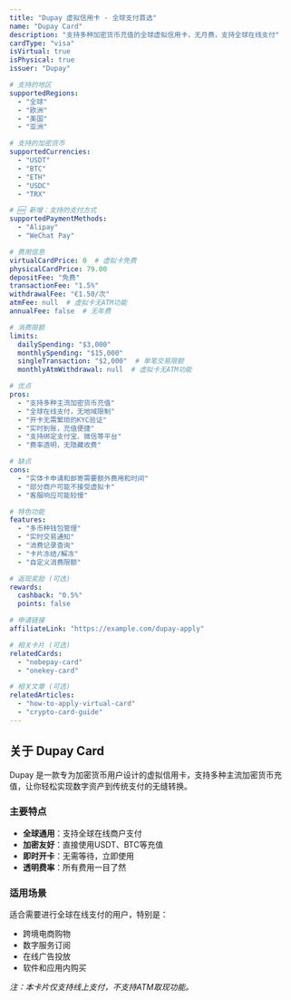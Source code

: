 ```yaml
---
title: "Dupay 虚拟信用卡 - 全球支付首选"
name: "Dupay Card"
description: "支持多种加密货币充值的全球虚拟信用卡，无月费，支持全球在线支付"
cardType: "visa"
isVirtual: true
isPhysical: true
issuer: "Dupay"

# 支持的地区
supportedRegions:
  - "全球"
  - "欧洲"
  - "美国"
  - "亚洲"

# 支持的加密货币
supportedCurrencies:
  - "USDT"
  - "BTC"
  - "ETH"
  - "USDC"
  - "TRX"

# 🆕 新增：支持的支付方式
supportedPaymentMethods:
  - "Alipay"
  - "WeChat Pay"

# 费用信息
virtualCardPrice: 0  # 虚拟卡免费
physicalCardPrice: 79.00
depositFee: "免费"
transactionFee: "1.5%"
withdrawalFee: "€1.50/次"
atmFee: null  # 虚拟卡无ATM功能
annualFee: false  # 无年费

# 消费限额
limits:
  dailySpending: "$3,000"
  monthlySpending: "$15,000"
  singleTransaction: "$2,000"  # 单笔交易限额
  monthlyAtmWithdrawal: null  # 虚拟卡无ATM功能

# 优点
pros:
  - "支持多种主流加密货币充值"
  - "全球在线支付，无地域限制"
  - "开卡无需繁琐的KYC验证"
  - "实时到账，充值便捷"
  - "支持绑定支付宝、微信等平台"
  - "费率透明，无隐藏收费"

# 缺点
cons:
  - "实体卡申请和邮寄需要额外费用和时间"
  - "部分商户可能不接受虚拟卡"
  - "客服响应可能较慢"

# 特色功能
features:
  - "多币种钱包管理"
  - "实时交易通知"
  - "消费记录查询"
  - "卡片冻结/解冻"
  - "自定义消费限额"

# 返现奖励 (可选)
rewards:
  cashback: "0.5%"
  points: false

# 申请链接
affiliateLink: "https://example.com/dupay-apply"

# 相关卡片 (可选)
relatedCards:
  - "nobepay-card"
  - "onekey-card"

# 相关文章 (可选)
relatedArticles:
  - "how-to-apply-virtual-card"
  - "crypto-card-guide"
---
```


## 关于 Dupay Card

Dupay 是一款专为加密货币用户设计的虚拟信用卡，支持多种主流加密货币充值，让你轻松实现数字资产到传统支付的无缝转换。

### 主要特点

- **全球通用**：支持全球在线商户支付
- **加密友好**：直接使用USDT、BTC等充值
- **即时开卡**：无需等待，立即使用
- **透明费率**：所有费用一目了然

### 适用场景

适合需要进行全球在线支付的用户，特别是：
- 跨境电商购物
- 数字服务订阅
- 在线广告投放
- 软件和应用内购买

*注：本卡片仅支持线上支付，不支持ATM取现功能。*
